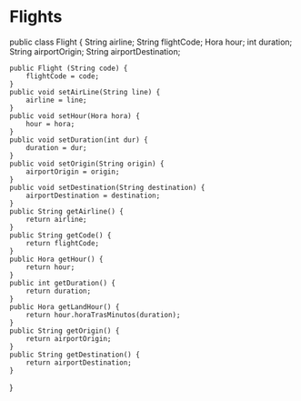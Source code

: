 # Flights
public class Flight {
	String airline;
	String flightCode;
	Hora hour;
	int duration;
	String airportOrigin;
	String airportDestination;
	
	public Flight (String code) {
		flightCode = code;
	}
	public void setAirLine(String line) {
		airline = line;
	}
	public void setHour(Hora hora) {
		hour = hora;
	}
	public void setDuration(int dur) {
		duration = dur;
	}
	public void setOrigin(String origin) {
		airportOrigin = origin;
	}
	public void setDestination(String destination) {
		airportDestination = destination;
	}
	public String getAirline() {
		return airline;
	}
	public String getCode() {
		return flightCode;
	}
	public Hora getHour() {
		return hour;
	}
	public int getDuration() {
		return duration;
	}
	public Hora getLandHour() {
		return hour.horaTrasMinutos(duration);
	}
	public String getOrigin() {
		return airportOrigin;
	}
	public String getDestination() {
		return airportDestination;	
	}
	
}
